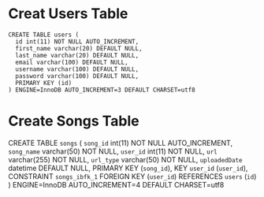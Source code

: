 # Creat Users Table
```
CREATE TABLE users (
  id int(11) NOT NULL AUTO_INCREMENT,
  first_name varchar(20) DEFAULT NULL,
  last_name varchar(20) DEFAULT NULL,
  email varchar(100) DEFAULT NULL,
  username varchar(100) DEFAULT NULL,
  password varchar(100) DEFAULT NULL,
  PRIMARY KEY (id)
) ENGINE=InnoDB AUTO_INCREMENT=3 DEFAULT CHARSET=utf8
```

# Create Songs Table
CREATE TABLE `songs` (
  `song_id` int(11) NOT NULL AUTO_INCREMENT,
  `song_name` varchar(50) NOT NULL,
  `user_id` int(11) NOT NULL,
  `url` varchar(255) NOT NULL,
  `url_type` varchar(50) NOT NULL,
  `uploadedDate` datetime DEFAULT NULL,
  PRIMARY KEY (`song_id`),
  KEY `user_id` (`user_id`),
  CONSTRAINT `songs_ibfk_1` FOREIGN KEY (`user_id`) REFERENCES `users` (`id`)
) ENGINE=InnoDB AUTO_INCREMENT=4 DEFAULT CHARSET=utf8